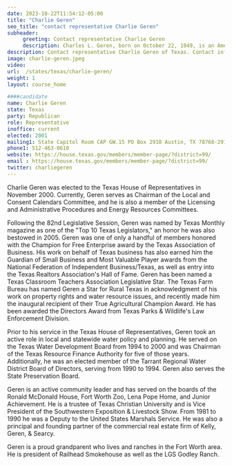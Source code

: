 ```yaml
---
date: 2023-10-22T11:54:12-05:00
title: "Charlie Geren"
seo_title: "contact representative Charlie Geren"
subheader:
     greeting: Contact representative Charlie Geren
     description: Charles L. Geren, born on October 22, 1949, is an American businessman and a member of the Republican Party, currently serving in the Texas House of Representatives. He represents District 99.
description: Contact representative Charlie Geren of Texas. Contact information for Charlie Geren includes email address, phone number, and mailing address.
image: charlie-geren.jpeg
video:
url:  /states/texas/charlie-geren/
weight: 1
layout: course_home

####candidate
name: Charlie Geren
state: Texas
party: Republican
role: Representative
inoffice: current
elected: 2001
mailing1: State Capitol Room CAP GW.15 PO Box 2910 Austin, TX 78768-2910
phone1: 512-463-0610
website: https://house.texas.gov/members/member-page/?district=99/
email : https://house.texas.gov/members/member-page/?district=99/
twitter: charliegeren
---
```


Charlie Geren was elected to the Texas House of Representatives in November 2000. Currently, Geren serves as Chairman of the Local and Consent Calendars Committee, and he is also a member of the Licensing and Administrative Procedures and Energy Resources Committees.

Following the 82nd Legislative Session, Geren was named by Texas Monthly magazine as one of the "Top 10 Texas Legislators," an honor he was also bestowed in 2005. Geren was one of only a handful of members honored with the Champion for Free Enterprise award by the Texas Association of Business. His work on behalf of Texas business has also earned him the Guardian of Small Business and Most Valuable Player awards from the National Federation of Independent Business/Texas, as well as entry into the Texas Realtors Association's Hall of Fame. Geren has been named a Texas Classroom Teachers Association Legislative Star. The Texas Farm Bureau has named Geren a Star for Rural Texas in acknowledgment of his work on property rights and water resource issues, and recently made him the inaugural recipient of their True Agricultural Champion Award. He has been awarded the Directors Award from Texas Parks & Wildlife's Law Enforcement Division.

Prior to his service in the Texas House of Representatives, Geren took an active role in local and statewide water policy and planning. He served on the Texas Water Development Board from 1994 to 2000 and was Chairman of the Texas Resource Finance Authority for five of those years. Additionally, he was an elected member of the Tarrant Regional Water District Board of Directors, serving from 1990 to 1994. Geren also serves the State Preservation Board.

Geren is an active community leader and has served on the boards of the Ronald McDonald House, Fort Worth Zoo, Lena Pope Home, and Junior Achievement. He is a trustee of Texas Christian University and is Vice President of the Southwestern Exposition & Livestock Show. From 1981 to 1990 he was a Deputy to the United States Marshals Service. He was also a principal and founding partner of the commercial real estate firm of Kelly, Geren, & Searcy.

Geren is a proud grandparent who lives and ranches in the Fort Worth area. He is president of Railhead Smokehouse as well as the LGS Godley Ranch.
